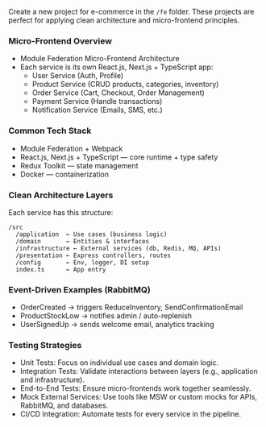 Create a new project for e-commerce in the `/fe` folder. These projects are perfect for applying clean architecture and micro-frontend principles.

### Micro-Frontend Overview

- Module Federation Micro-Frontend Architecture
- Each service is its own React.js, Next.js + TypeScript app:
  - User Service (Auth, Profile)
  - Product Service (CRUD products, categories, inventory)
  - Order Service (Cart, Checkout, Order Management)
  - Payment Service (Handle transactions)
  - Notification Service (Emails, SMS, etc.)

### Common Tech Stack

- Module Federation + Webpack
- React.js, Next.js + TypeScript — core runtime + type safety
- Redux Toolkit — state management
- Docker — containerization

### Clean Architecture Layers

Each service has this structure:

```
/src
  /application  ← Use cases (business logic)
  /domain       ← Entities & interfaces
  /infrastructure ← External services (db, Redis, MQ, APIs)
  /presentation ← Express controllers, routes
  /config       ← Env, logger, DI setup
  index.ts      ← App entry
```

### Event-Driven Examples (RabbitMQ)

- OrderCreated → triggers ReduceInventory, SendConfirmationEmail
- ProductStockLow → notifies admin / auto-replenish
- UserSignedUp → sends welcome email, analytics tracking

### Testing Strategies

- Unit Tests: Focus on individual use cases and domain logic.
- Integration Tests: Validate interactions between layers (e.g., application and infrastructure).
- End-to-End Tests: Ensure micro-frontends work together seamlessly.
- Mock External Services: Use tools like MSW or custom mocks for APIs, RabbitMQ, and databases.
- CI/CD Integration: Automate tests for every service in the pipeline.
